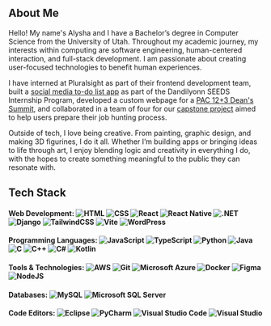 ## About Me
Hello! My name's Alysha and I have a Bachelor’s degree in Computer Science from the University of Utah. Throughout my academic journey, my interests within computing are software engineering, human-centered interaction, and full-stack development. I am passionate about creating user-focused technologies to benefit human experiences.

I have interned at Pluralsight as part of their frontend development team, built a [social media to-do list app](https://github.com/alyshachan/can-did) as part of the Dandilyonn SEEDS Internship Program, developed a custom webpage for a [PAC 12+3 Dean's Summit](https://deansummit.utah.edu/), and collaborated in a team of four for our [capstone project](https://github.com/alyshachan/JobPreppers) aimed to help users prepare their job hunting process.

Outside of tech, I love being creative. From painting, graphic design, and making 3D figurines, I do it all. Whether I’m building apps or bringing ideas to life through art, I enjoy blending logic and creativity in everything I do, with the hopes to create something meaningful to the public they can resonate with.

## Tech Stack
#### Web Development: ![HTML](https://img.shields.io/badge/HTML-%23E34F26.svg?logo=html5&logoColor=white) ![CSS](https://img.shields.io/badge/CSS-1572B6?logo=css3&logoColor=fff) ![React](https://img.shields.io/badge/React-%2320232a.svg?logo=react&logoColor=%2361DAFB) ![React Native](https://img.shields.io/badge/React_Native-%2320232a.svg?logo=react&logoColor=%2361DAFB) ![.NET](https://img.shields.io/badge/.NET-512BD4?logo=dotnet&logoColor=fff) ![Django](https://img.shields.io/badge/Django-%23092E20.svg?logo=django&logoColor=white) ![TailwindCSS](https://img.shields.io/badge/Tailwind%20CSS-%2338B2AC.svg?logo=tailwind-css&logoColor=white) ![Vite](https://img.shields.io/badge/Vite-646CFF?logo=vite&logoColor=fff) ![WordPress](https://img.shields.io/badge/WordPress-%2321759B.svg?logo=wordpress&logoColor=white)
#### Programming Languages: ![JavaScript](https://img.shields.io/badge/JavaScript-F7DF1E?logo=javascript&logoColor=000) ![TypeScript](https://img.shields.io/badge/TypeScript-3178C6?logo=typescript&logoColor=fff) ![Python](https://img.shields.io/badge/Python-3776AB?logo=python&logoColor=fff) ![Java](https://img.shields.io/badge/Java-%23ED8B00.svg?logo=openjdk&logoColor=white) ![C](https://img.shields.io/badge/C-00599C?logo=c&logoColor=white) ![C++](https://img.shields.io/badge/C++-%2300599C.svg?logo=c%2B%2B&logoColor=white) ![C#](https://custom-icon-badges.demolab.com/badge/C%23-%23239120.svg?logo=cshrp&logoColor=white) ![Kotlin](https://img.shields.io/badge/Kotlin-%237F52FF.svg?logo=kotlin&logoColor=white) 
#### Tools & Technologies: ![AWS](https://img.shields.io/badge/AWS-%23FF9900.svg?logo=amazon-web-services&logoColor=white) ![Git](https://img.shields.io/badge/Git-F05032?logo=git&logoColor=fff) ![Microsoft Azure](https://custom-icon-badges.demolab.com/badge/Microsoft%20Azure-0089D6?logo=msazure&logoColor=white) ![Docker](https://img.shields.io/badge/Docker-2496ED?logo=docker&logoColor=fff) ![Figma](https://img.shields.io/badge/Figma-F24E1E?logo=figma&logoColor=white) ![NodeJS](https://img.shields.io/badge/Node.js-6DA55F?logo=node.js&logoColor=white) 
#### Databases: ![MySQL](https://img.shields.io/badge/MySQL-4479A1?logo=mysql&logoColor=fff) ![Microsoft SQL Server](https://custom-icon-badges.demolab.com/badge/Microsoft%20SQL%20Server-CC2927?logo=mssqlserver-white&logoColor=white)
#### Code Editors: ![Eclipse](https://img.shields.io/badge/Eclipse-FE7A16.svg?logo=Eclipse&logoColor=white) ![PyCharm](https://img.shields.io/badge/PyCharm-000?logo=pycharm&logoColor=fff) ![Visual Studio Code](https://custom-icon-badges.demolab.com/badge/Visual%20Studio%20Code-0078d7.svg?logo=vsc&logoColor=white) ![Visual Studio](https://custom-icon-badges.demolab.com/badge/Visual%20Studio-5C2D91.svg?&logo=visual-studio&logoColor=white)

